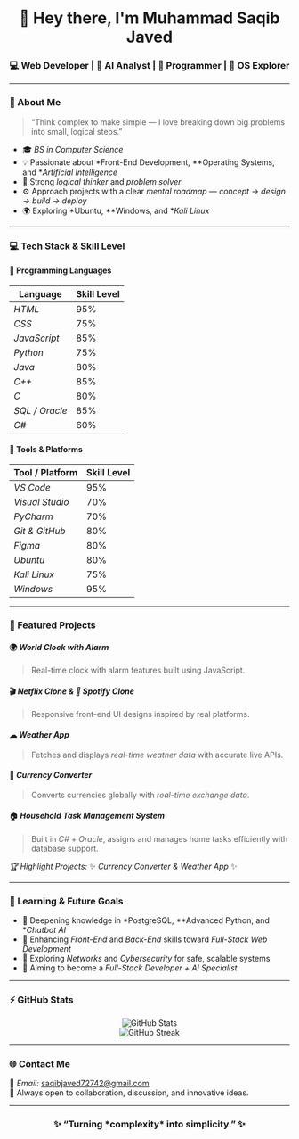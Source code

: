 <!-- 🌟 Muhammad Saqib Javed | GitHub Profile README -->

<h1 align="center">👋 Hey there, I'm Muhammad Saqib Javed</h1>
<h3 align="center">💻 Web Developer | 🤖 AI Analyst | 🧠 Programmer | 🧩 OS Explorer</h3>

---

### 🧭 About Me
> “Think complex to make simple — I love breaking down big problems into small, logical steps.”

- 🎓 *BS in Computer Science*  
- 💡 Passionate about *Front-End Development, **Operating Systems, and **Artificial Intelligence*  
- 🧠 Strong *logical thinker* and *problem solver*  
- ⚙ Approach projects with a clear *mental roadmap* — *concept → design → build → deploy*  
- 🌍 Exploring *Ubuntu, **Windows, and **Kali Linux*

---

### 💻 Tech Stack & Skill Level

#### 🚀 Programming Languages

| Language | Skill Level |
|-----------|-------------|
| *HTML* | 95%  
| *CSS* | 75%  
| *JavaScript* | 85%  
| *Python* | 75%  
| *Java* | 80%  
| *C++* | 85%  
| *C* | 80%  
| *SQL / Oracle* | 85%  
| *C#* | 60%  

#### 🧰 Tools & Platforms

| Tool / Platform | Skill Level |
|-----------------|-------------|
| *VS Code* | 95%  
| *Visual Studio* | 70%  
| *PyCharm* | 70%  
| *Git & GitHub* | 80%  
| *Figma* | 80%  
| *Ubuntu* | 80%  
| *Kali Linux* | 75%  
| *Windows* | 95%  

---

### 🚀 Featured Projects

#### 🌍 *World Clock with Alarm*  
> Real-time clock with alarm features built using JavaScript.

#### 🎬 *Netflix Clone & 🎵 Spotify Clone*  
> Responsive front-end UI designs inspired by real platforms.

#### ☁ *Weather App*  
> Fetches and displays *real-time weather data* with accurate live APIs.

#### 💱 *Currency Converter*  
> Converts currencies globally with *real-time exchange data*.

#### 🏠 *Household Task Management System*  
> Built in *C#* + *Oracle*, assigns and manages home tasks efficiently with database support.

*🏆 Highlight Projects:* ✨ *Currency Converter & Weather App* ✨  

---

### 🧠 Learning & Future Goals
- 🔹 Deepening knowledge in *PostgreSQL, **Advanced Python, and **Chatbot AI*  
- 🔹 Enhancing *Front-End* and *Back-End* skills toward *Full-Stack Web Development*  
- 🔹 Exploring *Networks* and *Cybersecurity* for safe, scalable systems  
- 🔹 Aiming to become a *Full-Stack Developer + AI Specialist*

---

### ⚡ GitHub Stats
<p align="center">
  <img src="https://github-readme-stats.vercel.app/api?username=Saqib72742&show_icons=true&theme=react" alt="GitHub Stats" />
  <br>
  <img src="https://github-readme-streak-stats.herokuapp.com/?user=Saqib72742&theme=react" alt="GitHub Streak" />
</p>

---

### 🌐 Contact Me
📩 *Email:* [saqibjaved72742@gmail.com](mailto:saqibjaved72742@gmail.com)  
💬 Always open to collaboration, discussion, and innovative ideas.

---

<h3 align="center">✨ “Turning *complexity* into simplicity.” ✨</h3>
